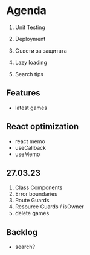 # Agenda
1. Unit Testing
2. Deployment
3. Съвети за защитата

4. Lazy loading
5. Search tips

## Features
 * latest games

## React optimization
 * react memo
 * useCallback
 * useMemo

 ## 27.03.23
1. Class Components
2. Error boundaries
3. Route Guards
4. Resource Guards / isOwner
5. delete games


## Backlog
 * search? 